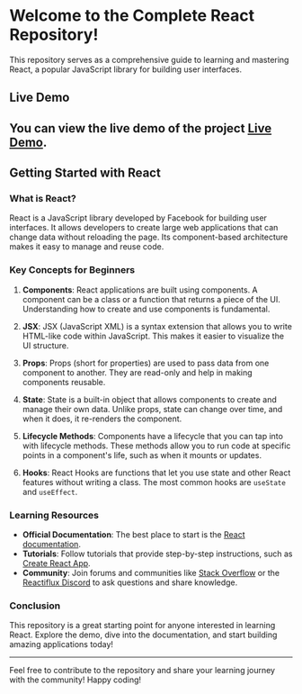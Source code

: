# Welcome to the Complete React Repository!

This repository serves as a comprehensive guide to learning and mastering React, a popular JavaScript library for building user interfaces.

## Live Demo

## You can view the live demo of the project [Live Demo](https://complete-react-repo.vercel.app/).

## Getting Started with React

### What is React?

React is a JavaScript library developed by Facebook for building user interfaces. It allows developers to create large web applications that can change data without reloading the page. Its component-based architecture makes it easy to manage and reuse code.

### Key Concepts for Beginners

1. **Components**: React applications are built using components. A component can be a class or a function that returns a piece of the UI. Understanding how to create and use components is fundamental.

2. **JSX**: JSX (JavaScript XML) is a syntax extension that allows you to write HTML-like code within JavaScript. This makes it easier to visualize the UI structure.

3. **Props**: Props (short for properties) are used to pass data from one component to another. They are read-only and help in making components reusable.

4. **State**: State is a built-in object that allows components to create and manage their own data. Unlike props, state can change over time, and when it does, it re-renders the component.

5. **Lifecycle Methods**: Components have a lifecycle that you can tap into with lifecycle methods. These methods allow you to run code at specific points in a component's life, such as when it mounts or updates.

6. **Hooks**: React Hooks are functions that let you use state and other React features without writing a class. The most common hooks are `useState` and `useEffect`.

### Learning Resources

- **Official Documentation**: The best place to start is the [React documentation](https://reactjs.org/docs/getting-started.html).
- **Tutorials**: Follow tutorials that provide step-by-step instructions, such as [Create React App](https://create-react-app.dev/docs/getting-started/).
- **Community**: Join forums and communities like [Stack Overflow](https://stackoverflow.com/questions/tagged/reactjs) or the [Reactiflux Discord](https://www.reactiflux.com/) to ask questions and share knowledge.

### Conclusion

This repository is a great starting point for anyone interested in learning React. Explore the demo, dive into the documentation, and start building amazing applications today!

---

Feel free to contribute to the repository and share your learning journey with the community! Happy coding!

